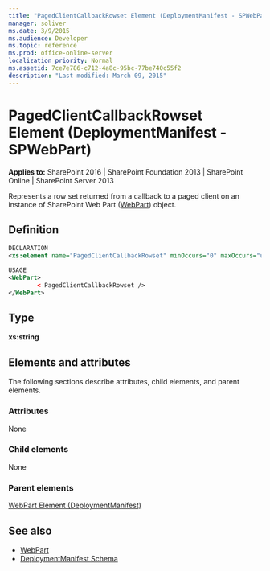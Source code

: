 ```yaml
---
title: "PagedClientCallbackRowset Element (DeploymentManifest - SPWebPart)"
manager: soliver
ms.date: 3/9/2015
ms.audience: Developer
ms.topic: reference
ms.prod: office-online-server
localization_priority: Normal
ms.assetid: 7ce7e786-c712-4a8c-95bc-77be740c55f2
description: "Last modified: March 09, 2015"
---
```


# PagedClientCallbackRowset Element (DeploymentManifest - SPWebPart)

**Applies to:** SharePoint 2016 | SharePoint Foundation 2013 | SharePoint Online | SharePoint Server 2013 
  
Represents a row set returned from a callback to a paged client on an instance of SharePoint Web Part ([WebPart](https://msdn.microsoft.com/library/Microsoft.SharePoint.WebPartPages.WebPart.aspx)) object. 

## Definition

```XML
DECLARATION
<xs:element name="PagedClientCallbackRowset" minOccurs="0" maxOccurs="unbounded" />

USAGE
<WebPart>
        < PagedClientCallbackRowset />
</WebPart>

```

## Type

**xs:string**
  
## Elements and attributes

The following sections describe attributes, child elements, and parent elements.

### Attributes

None
   
### Child elements

None
   
### Parent elements

[WebPart Element (DeploymentManifest)](webpart-element-deploymentmanifest.md)
   
## See also

- [WebPart](https://msdn.microsoft.com/library/Microsoft.SharePoint.WebPartPages.WebPart.aspx)
- [DeploymentManifest Schema](deploymentmanifest-schema.md)

